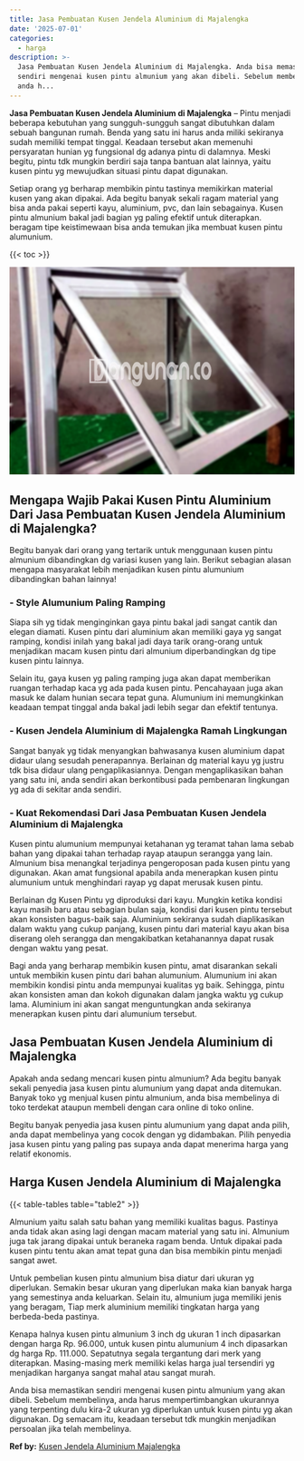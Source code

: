 ```yaml
---
title: Jasa Pembuatan Kusen Jendela Aluminium di Majalengka
date: '2025-07-01'
categories:
  - harga
description: >-
  Jasa Pembuatan Kusen Jendela Aluminium di Majalengka. Anda bisa memastikan
  sendiri mengenai kusen pintu almunium yang akan dibeli. Sebelum membelinya,
  anda h...
---
```


**Jasa Pembuatan Kusen Jendela Aluminium di Majalengka** – Pintu menjadi beberapa kebutuhan yang sungguh-sungguh sangat dibutuhkan dalam sebuah bangunan rumah. Benda yang satu ini harus anda miliki sekiranya sudah memiliki tempat tinggal. Keadaan tersebut akan memenuhi persyaratan hunian yg fungsional dg adanya pintu di dalamnya. Meski begitu, pintu tdk mungkin berdiri saja tanpa bantuan alat lainnya, yaitu kusen pintu yg mewujudkan situasi pintu dapat digunakan.

Setiap orang yg berharap membikin pintu tastinya memikirkan material kusen yang akan dipakai. Ada begitu banyak sekali ragam material yang bisa anda pakai seperti kayu, aluminium, pvc, dan lain sebagainya. Kusen pintu almunium bakal jadi bagian yg paling efektif untuk diterapkan. beragam tipe keistimewaan bisa anda temukan jika membuat kusen pintu alumunium.

{{< toc >}}

![Jasa Pembuatan Kusen Jendela Aluminium di Majalengka](/images/harga-kusen-jendela-alumunium-01.png)

## Mengapa Wajib Pakai Kusen Pintu Aluminium Dari Jasa Pembuatan Kusen Jendela Aluminium di Majalengka?

Begitu banyak dari orang yang tertarik untuk menggunaan kusen pintu almunium dibandingkan dg variasi kusen yang lain. Berikut sebagian alasan mengapa masyarakat lebih menjadikan kusen pintu alumunium dibandingkan bahan lainnya!

### \- Style Alumunium Paling Ramping

Siapa sih yg tidak menginginkan gaya pintu bakal jadi sangat cantik dan elegan diamati. Kusen pintu dari aluminium akan memiliki gaya yg sangat ramping, kondisi inilah yang bakal jadi daya tarik orang-orang untuk menjadikan macam kusen pintu dari almunium diperbandingkan dg tipe kusen pintu lainnya.

Selain itu, gaya kusen yg paling ramping juga akan dapat memberikan ruangan terhadap kaca yg ada pada kusen pintu. Pencahayaan juga akan masuk ke dalam hunian secara tepat guna. Alumunium ini memungkinkan keadaan tempat tinggal anda bakal jadi lebih segar dan efektif tentunya.

### \- Kusen Jendela Aluminium di Majalengka Ramah Lingkungan

Sangat banyak yg tidak menyangkan bahwasanya kusen aluminium dapat didaur ulang sesudah penerapannya. Berlainan dg material kayu yg justru tdk bisa didaur ulang pengaplikasiannya. Dengan mengaplikasikan bahan yang satu ini, anda sendiri akan berkontibusi pada pembenaran lingkungan yg ada di sekitar anda sendiri.

### \- Kuat Rekomendasi Dari Jasa Pembuatan Kusen Jendela Aluminium di Majalengka

Kusen pintu alumunium mempunyai ketahanan yg teramat tahan lama sebab bahan yang dipakai tahan terhadap rayap ataupun serangga yang lain. Almunium bisa menangkal terjadinya pengeroposan pada kusen pintu yang digunakan. Akan amat fungsional apabila anda menerapkan kusen pintu alumunium untuk menghindari rayap yg dapat merusak kusen pintu.

Berlainan dg Kusen Pintu yg diproduksi dari kayu. Mungkin ketika kondisi kayu masih baru atau sebagian bulan saja, kondisi dari kusen pintu tersebut akan konsisten bagus-baik saja. Aluminium sekiranya sudah diaplikasikan dalam waktu yang cukup panjang, kusen pintu dari material kayu akan bisa diserang oleh serangga dan mengakibatkan ketahanannya dapat rusak dengan waktu yang pesat.

Bagi anda yang berharap membikin kusen pintu, amat disarankan sekali untuk membikin kusen pintu dari bahan alumunium. Alumunium ini akan membikin kondisi pintu anda mempunyai kualitas yg baik. Sehingga, pintu akan konsisten aman dan kokoh digunakan dalam jangka waktu yg cukup lama. Aluminium ini akan sangat menguntungkan anda sekiranya menerapkan kusen pintu dari alumunium tersebut.

## Jasa Pembuatan Kusen Jendela Aluminium di Majalengka

Apakah anda sedang mencari kusen pintu almunium? Ada begitu banyak sekali penyedia jasa kusen pintu alumunium yang dapat anda ditemukan. Banyak toko yg menjual kusen pintu almunium, anda bisa membelinya di toko terdekat ataupun membeli dengan cara online di toko online.

Begitu banyak penyedia jasa kusen pintu alumunium yang dapat anda pilih, anda dapat membelinya yang cocok dengan yg didambakan. Pilih penyedia jasa kusen pintu yang paling pas supaya anda dapat menerima harga yang relatif ekonomis.

## Harga Kusen Jendela Aluminium di Majalengka

{{< table-tables table="table2" >}}

Almunium yaitu salah satu bahan yang memiliki kualitas bagus. Pastinya anda tidak akan asing lagi dengan macam material yang satu ini. Almunium juga tak jarang dipakai untuk beraneka ragam benda. Untuk dipakai pada kusen pintu tentu akan amat tepat guna dan bisa membikin pintu menjadi sangat awet.

Untuk pembelian kusen pintu almunium bisa diatur dari ukuran yg diperlukan. Semakin besar ukuran yang diperlukan maka kian banyak harga yang semestinya anda keluarkan. Selain itu, almunium juga memiliki jenis yang beragam, Tiap merk aluminium memiliki tingkatan harga yang berbeda-beda pastinya.

Kenapa halnya kusen pintu almunium 3 inch dg ukuran 1 inch dipasarkan dengan harga Rp. 96.000, untuk kusen pintu alumunium 4 inch dipasarkan dg harga Rp. 111.000. Sepatutnya segala tergantung dari merk yang diterapkan. Masing-masing merk memiliki kelas harga jual tersendiri yg menjadikan harganya sangat mahal atau sangat murah.

Anda bisa memastikan sendiri mengenai kusen pintu almunium yang akan dibeli. Sebelum membelinya, anda harus mempertimbangkan ukurannya yang terpenting dulu kira-2 ukuran yg diperlukan untuk kusen pintu yg akan digunakan. Dg semacam itu, keadaan tersebut tdk mungkin menjadikan persoalan jika telah membelinya.

**Ref by:** [Kusen Jendela Aluminium Majalengka](https://id.wikipedia.org/wiki/Kusen)
